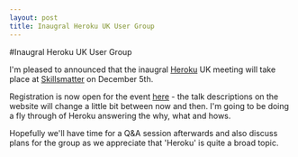 ```yaml
---
layout: post
title: Inaugral Heroku UK User Group
---
```


#Inaugral Heroku UK User Group

I'm pleased to announced that the inaugral [Heroku][] UK meeting
will take place at [Skillsmatter][] on December 5th.

Registration is now open for the event [here][] - the talk descriptions
on the website will change a little bit between now and then. I'm going
to be doing a fly through of Heroku answering the why, what and hows.

Hopefully we'll have time for a Q&A session afterwards and also discuss
plans for the group as we appreciate that 'Heroku' is quite a broad
topic.

[Heroku]: http://www.heroku.com
[Skillsmatter]: http://www.skillsmatter.com
[here]: http://skillsmatter.com/event-details/home/intro-to-heroku/js-2942
